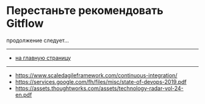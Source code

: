 # Перестаньте рекомендовать Gitflow

продолжение следует...

<hr>

* [на главную страницу](../README.md)

<hr>

* https://www.scaledagileframework.com/continuous-integration/
* https://services.google.com/fh/files/misc/state-of-devops-2019.pdf
* https://assets.thoughtworks.com/assets/technology-radar-vol-24-en.pdf